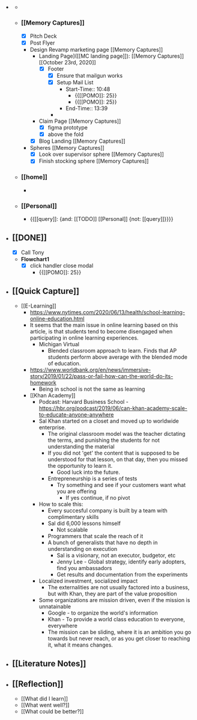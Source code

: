 - ## 
    - 
    - ### [[Memory Captures]]
        - [x] Pitch Deck
        - [x]  Post Flyer
        - Design Revamp marketing page [[Memory Captures]]
            - Landing Page]([[MC landing page]]):  [[Memory Captures]] [[October 23rd, 2020]]
                - [x] Footer
                    - [x] Ensure that mailgun works
                    - [x] Setup Mail List
                        - Start-Time:: 10:48
                            - {{[[POMO]]: 25}}
                            - {{[[POMO]]: 25}}
                        - End-Time:: 13:39
                    - 
            - Claim Page [[Memory Captures]]
                - [x] figma prototype
                - [x] above the fold
            - [x] Blog Landing [[Memory Captures]]
        - Spheres [[Memory Captures]]
            - [x] Look over supervisor sphere [[Memory Captures]]
            - [x] Finish stocking sphere [[Memory Captures]]
    - ### [[home]]
        - 
    - ### [[Personal]]
        - {{[[query]]: {and: [[TODO]] [[Personal]] {not: [[query]]}}}}
- ## [[DONE]]
    - [x] Call Tony
    - **Flowchart1**
        - [x] click handler close modal
            - {{[[POMO]]: 25}}
- ## [[Quick Capture]]
    - [[E-Learning]]
        - https://www.nytimes.com/2020/06/13/health/school-learning-online-education.html
        - It seems that the main issue in online learning based on this article, is that students tend to become disengaged when participating in online learning experiences. 
            - Michigan Virtual
                - Blended classroom approach to learn. Finds that AP students perform above average with the blended mode of education. 
        - https://www.worldbank.org/en/news/immersive-story/2019/01/22/pass-or-fail-how-can-the-world-do-its-homework
            - Being in school is not the same as learning
        - [[Khan Academy]]
            - Podcast: Harvard Business School - https://hbr.org/podcast/2019/06/can-khan-academy-scale-to-educate-anyone-anywhere
            - Sal Khan started on a closet and moved up to worldwide enterprise.
                - The original classroom model was the teacher dictating the terms, and punishing the students for not understanding the material
                - If you did not 'get' the content that is supposed to be understood for that lesson, on that day, then you missed the opportunity to learn it.
                    - Good luck into the future.
                - Entrepreneurship is a series of tests
                    - Try something and see if your customers want what you are offering
                        - If yes continue, if no pivot
            - How to scale this:
                - Every succesful company is built by a team with complimentary skills
                - Sal did 6,000 lessons himself 
                    - Not scalable
                - Programmers that scale the reach of it
                - A bunch of generalists that have no depth in understanding on execution
                    - Sal is a visionary, not an executor, budgetor, etc
                    - Jenny Lee - Global strategy, identify early adopters, find you ambassadors
                    - Get results and documentation from the experiments
            - Localized investment, socialized impact
                - The externalities are not usually factored into a business, but with Khan, they are part of the value proposition
            - Some organizations are mission driven, even if the mission is unnatainable
                - Google - to organize the world's information
                - Khan - To provide a world class education to everyone, everywhere
                - The mission can be sliding, where it is an ambition you go towards but never reach, or as you get closer to reaching it, what it means changes.
- ## [[Literature Notes]]
- ## [[Reflection]]
    - [[What did I learn]]
    - [[What went well?]]
    - [[What could be better?]]
